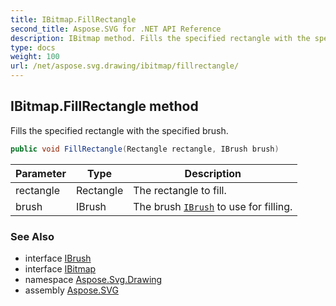 ```yaml
---
title: IBitmap.FillRectangle
second_title: Aspose.SVG for .NET API Reference
description: IBitmap method. Fills the specified rectangle with the specified brush
type: docs
weight: 100
url: /net/aspose.svg.drawing/ibitmap/fillrectangle/
---
```

## IBitmap.FillRectangle method

Fills the specified rectangle with the specified brush.

```csharp
public void FillRectangle(Rectangle rectangle, IBrush brush)
```

| Parameter | Type | Description |
| --- | --- | --- |
| rectangle | Rectangle | The rectangle to fill. |
| brush | IBrush | The brush [`IBrush`](../../ibrush/) to use for filling. |

### See Also

* interface [IBrush](../../ibrush/)
* interface [IBitmap](../)
* namespace [Aspose.Svg.Drawing](../../../aspose.svg.drawing/)
* assembly [Aspose.SVG](../../../)
